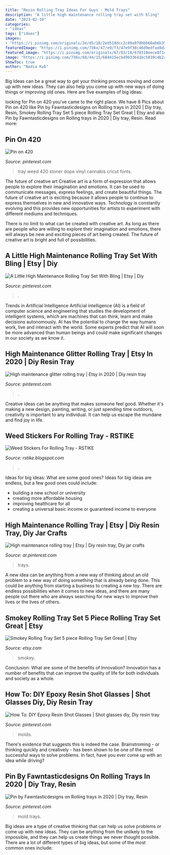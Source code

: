 ```yaml
---
title: "Resin Rolling Tray Ideas For Guys : Mold Trays"
description: "A little high maintenance rolling tray set with bling"
date: "2023-02-19"
categories:
- "ideas"
tags: ["ideas"]
images:
- "https://i.pinimg.com/originals/2e/d5/18/2ed518dcc2c49a978bbb60ab6b35d689.jpg"
featuredImage: "https://i.pinimg.com/736x/47/e9/f3/47e9f38c46d9edfae8dac51bed9e5c97.jpg"
featured_image: "https://i.pinimg.com/originals/67/83/18/678318eece8f1e80a98c0b4dfcd74a43.jpg"
image: "https://i.pinimg.com/736x/68/44/15/684415ecbd9933641bc5039c4b24a714.jpg"
ShowToc: true
author: "Nadia Kub"
---
```



Big Ideas can be a great way to get your thinking process moving and come up with new ideas. They can also help you come up with new ways of doing things or improving old ones. Here are five examples of big ideas: 

	

		
looking for Pin on 420 you've came to the right place. We have 8 Pics about Pin on 420 like Pin by Fawntasticdesigns on Rolling trays in 2020 | Diy tray, Resin, Smokey Rolling Tray Set 5 piece Rolling Tray Set Great | Etsy and also Pin by Fawntasticdesigns on Rolling trays in 2020 | Diy tray, Resin. Read more:
		
    
## Pin On 420

<img loading=lazy src="https://i.pinimg.com/originals/67/83/18/678318eece8f1e80a98c0b4dfcd74a43.jpg" onerror="this.onerror=null;this.src='https://tse4.mm.bing.net/th?id=OIP.RomXPg1w6BrvLkjypyz5WwHaEw&amp;pid=15.1';" alt="Pin on 420">

_Source: pinterest.com_

>tray weed 420 stoner dope vinyl cannabis cricut fonts. 

	

The future of creative art
Creative art is a form of expression that allows people to explore their imagination and emotions. It can be used to communicate messages, express feelings, and create beautiful things.
The future of creative art is exciting because it allows people to continue to express themselves in new and innovative ways. Technology is constantly evolving and this provides new opportunities for artists to experiment with different mediums and techniques.

There is no limit to what can be created with creative art. As long as there are people who are willing to explore their imagination and emotions, there will always be new and exciting pieces of art being created. The future of creative art is bright and full of possibilities.

    
## A Little High Maintenance Rolling Tray Set With Bling | Etsy | Diy

<img loading=lazy src="https://i.pinimg.com/originals/4a/e8/a4/4ae8a4c2567363ed5261a3e9cdbb34e0.jpg" onerror="this.onerror=null;this.src='https://tse1.mm.bing.net/th?id=OIP.2kn3AwsQXWcnG64beoNVfQHaFj&amp;pid=15.1';" alt="A Little High Maintenance Rolling Tray Set With Bling | Etsy | Diy">

_Source: pinterest.com_

>. 

	

Trends in Artificial Intelligence
Artificial intelligence (AI) is a field of computer science and engineering that studies the development of intelligent systems, which are machines that can think, learn and make decisions autonomously. AI has the potential to change the way humans work, live and interact with the world. Some experts predict that AI will soon be more advanced than human beings and could make significant changes in our society as we know it.

    
## High Maintenance Glitter Rolling Tray | Etsy In 2020 | Diy Resin Tray

<img loading=lazy src="https://i.pinimg.com/originals/61/db/45/61db4562693c631934c43927d76be598.jpg" onerror="this.onerror=null;this.src='https://tse1.mm.bing.net/th?id=OIP.wAIwppQxSsLjKOXzZyB1fgHaJ4&amp;pid=15.1';" alt="High maintenance glitter rolling tray | Etsy in 2020 | Diy resin tray">

_Source: pinterest.com_

>. 

	

Creative ideas can be anything that makes someone feel good. Whether it's making a new design, painting, writing, or just spending time outdoors, creativity is important to any individual. It can help us escape the mundane and find joy in life.

    
## Weed Stickers For Rolling Tray - RSTIKE

<img loading=lazy src="https://i.pinimg.com/originals/2e/d5/18/2ed518dcc2c49a978bbb60ab6b35d689.jpg" onerror="this.onerror=null;this.src='https://tse2.mm.bing.net/th?id=OIP.1opGDDI3za36Nww9GotS_wHaFU&amp;pid=15.1';" alt="Weed Stickers For Rolling Tray - RSTIKE">

_Source: rstike.blogspot.com_

>. 

	

Ideas for big ideas: What are some good ones?
Ideas for big ideas are endless, but a few good ones could include: 
- building a new school or university 
- creating more affordable housing 
- improving healthcare for all 
- creating a universal basic income or guaranteed income to everyone

    
## High Maintenance Rolling Tray | Etsy | Diy Resin Tray, Diy Jar Crafts

<img loading=lazy src="https://i.pinimg.com/736x/47/e9/f3/47e9f38c46d9edfae8dac51bed9e5c97.jpg" onerror="this.onerror=null;this.src='https://tse3.mm.bing.net/th?id=OIP.iu0vQZwUg9NdEL7gZkmoLQHaJ3&amp;pid=15.1';" alt="High maintenance rolling tray | Etsy | Diy resin tray, Diy jar crafts">

_Source: ar.pinterest.com_

>trays. 

	

A new idea can be anything from a new way of thinking about an old problem to a new way of doing something that is already being done. This could be anything from starting a business to creating a new toy. There are endless possibilities when it comes to new ideas, and there are many people out there who are always searching for new ways to improve their lives or the lives of others.

    
## Smokey Rolling Tray Set 5 Piece Rolling Tray Set Great | Etsy

<img loading=lazy src="https://i.etsystatic.com/16872684/r/il/7cf89c/2588895059/il_794xN.2588895059_nmmf.jpg" onerror="this.onerror=null;this.src='https://tse1.mm.bing.net/th?id=OIP.NPy1tVgBpWzDlq6JLwNL4wHaE7&amp;pid=15.1';" alt="Smokey Rolling Tray Set 5 piece Rolling Tray Set Great | Etsy">

_Source: etsy.com_

>smokey. 

	

Conclusion: What are some of the benefits of Innovation?
Innovation has a number of benefits that can improve the quality of life for both individuals and society as a whole.

    
## How To: DIY Epoxy Resin Shot Glasses | Shot Glasses Diy, Diy Resin Tray

<img loading=lazy src="https://i.pinimg.com/736x/70/62/22/706222a579616ca472bc7ee3224614ef.jpg" onerror="this.onerror=null;this.src='https://tse3.mm.bing.net/th?id=OIP.4-fhue9wZzeSMVrvxQBpwQHaJ3&amp;pid=15.1';" alt="How To: DIY Epoxy Resin Shot Glasses | Shot glasses diy, Diy resin tray">

_Source: pinterest.com_

>molds. 

	

There's evidence that suggests this is indeed the case. Brainstroming - or thinking quickly and creatively - has been shown to be one of the most successful ways to solve problems. In fact, have you ever come up with an idea while driving?

    
## Pin By Fawntasticdesigns On Rolling Trays In 2020 | Diy Tray, Resin

<img loading=lazy src="https://i.pinimg.com/736x/68/44/15/684415ecbd9933641bc5039c4b24a714.jpg" onerror="this.onerror=null;this.src='https://tse1.mm.bing.net/th?id=OIP.9O1H6S0SGCksp0AJUcOrDgHaJ3&amp;pid=15.1';" alt="Pin by Fawntasticdesigns on Rolling trays in 2020 | Diy tray, Resin">

_Source: pinterest.com_

>mold trays. 

	

Big ideas are a type of creative thinking that can help us solve problems or come up with new ideas. They can be anything from the unlikely to the impossible, and they can help us create things we never thought possible. There are a lot of different types of big ideas, but some of the most common ones include: 

